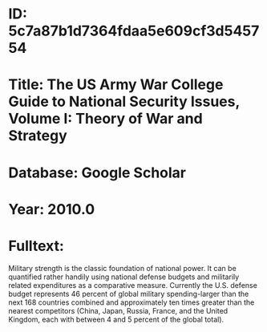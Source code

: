 # ID: 5c7a87b1d7364fdaa5e609cf3d545754
# Title: The US Army War College Guide to National Security Issues, Volume I: Theory of War and Strategy
# Database: Google Scholar
# Year: 2010.0
# Fulltext:
Military strength is the classic foundation of national power.
It can be quantified rather handily using national defense budgets and militarily related expenditures as a comparative measure.
Currently the U.S. defense budget represents 46 percent of global military spending-larger than the next 168 countries combined and approximately ten times greater than the nearest competitors (China, Japan, Russia, France, and the United Kingdom, each with between 4 and 5 percent of the global total).